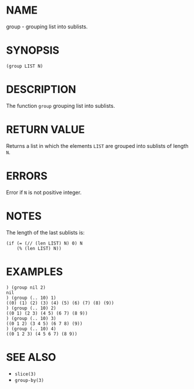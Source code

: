 # NAME
group - grouping list into sublists.

# SYNOPSIS

    (group LIST N)

# DESCRIPTION
The function `group` grouping list into sublists.

# RETURN VALUE
Returns a list in which the elements `LIST` are grouped into sublists of length `N`.

# ERRORS
Error if `N` is not positive integer.

# NOTES
The length of the last sublists is:

    (if (= (// (len LIST) N) 0) N
        (% (len LIST) N))

# EXAMPLES

    ) (group nil 2)
    nil
    ) (group (.. 10) 1)
    ((0) (1) (2) (3) (4) (5) (6) (7) (8) (9))
    ) (group (.. 10) 2)
    ((0 1) (2 3) (4 5) (6 7) (8 9))
    ) (group (.. 10) 3)
    ((0 1 2) (3 4 5) (6 7 8) (9))
    ) (group (.. 10) 4)
    ((0 1 2 3) (4 5 6 7) (8 9))

# SEE ALSO
- `slice(3)`
- `group-by(3)`
